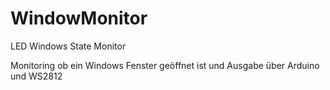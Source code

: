 # WindowMonitor

LED Windows State Monitor

Monitoring ob ein Windows Fenster geöffnet ist und Ausgabe über Arduino und WS2812
